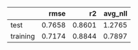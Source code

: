 |          |   rmse |     r2 |   avg_nll |
|:---------|-------:|-------:|----------:|
| test     | 0.7658 | 0.8601 |    1.2765 |
| training | 0.7174 | 0.8844 |    0.7897 |
